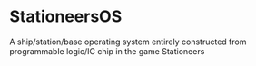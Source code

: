 # StationeersOS
A ship/station/base operating system entirely constructed from programmable logic/IC chip in the game Stationeers
